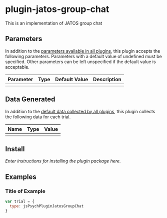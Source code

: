 # plugin-jatos-group-chat

This is an implementation of JATOS group chat

## Parameters

In addition to the [parameters available in all plugins](https://www.jspsych.org/latest/overview/plugins#parameters-available-in-all-plugins), this plugin accepts the following parameters. Parameters with a default value of undefined must be specified. Other parameters can be left unspecified if the default value is acceptable.

| Parameter           | Type             | Default Value      | Description                              |
| ------------------- | ---------------- | ------------------ | ---------------------------------------- |
|                     |                  |                    |                                          |

## Data Generated

In addition to the [default data collected by all plugins](https://www.jspsych.org/latest/overview/plugins#data-collected-by-all-plugins), this plugin collects the following data for each trial.

| Name      | Type    | Value                                    |
| --------- | ------- | ---------------------------------------- |
|           |         |                                          |

## Install

*Enter instructions for installing the plugin package here.*

## Examples

### Title of Example

```javascript
var trial = {
  type: jsPsychPluginJatosGroupChat
}
```

